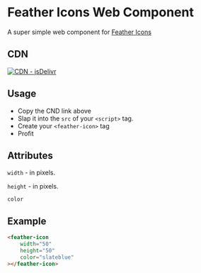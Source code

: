 # Feather Icons Web Component
A super simple web component for [Feather Icons](https://feathericons.com/)

## CDN
[![CDN - jsDelivr](https://img.shields.io/static/v1?label=CDN&message=jsDelivr&color=%23ff5626&logo=jsDelivr&logoColor=%23ff5626)](https://cdn.jsdelivr.net/gh/aboxofsox/feather-icon-web-component@0.2.0/dist/feather-icon-wc.js)

## Usage
- Copy the CND link above
- Slap it into the `src` of your `<script>` tag.
- Create your `<feather-icon>` tag
- Profit


## Attributes
`width` - in pixels.

`height` - in pixels.

`color`


## Example

```html
<feather-icon
    width="50"
    height="50"
    color="slateblue"
></feather-icon>
```
